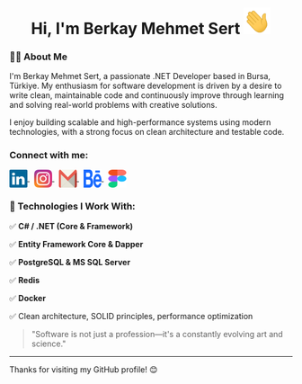 <h1 align="center">
 Hi, I'm Berkay Mehmet Sert 
<img src = "./assets/wave.gif" width = "48"/>
</h1>

<h3>🧑‍💻 About Me</h3> 

I'm Berkay Mehmet Sert, a passionate .NET Developer based in Bursa, Türkiye. My enthusiasm for software development is driven by a desire to write clean, maintainable code and continuously improve through learning and solving real-world problems with creative solutions.

I enjoy building scalable and high-performance systems using modern technologies, with a strong focus on clean architecture and testable code.

<h3 align="left">Connect with me:</h3>
<p align="left">

<a href="https://linkedin.com/in/berkaymsert/" target="blank">

<img align="center" src="./assets/linkedin-icon-2.svg" alt="https://linkedin.com/in/berkaymsert/" height="32" width="32" />
</a>

<a href="https://instagram.com/berkaysert.h" target="blank">
<img style="margin-left: 8px" align="center" src="./assets/instagram.svg" alt="https://www.instagram.com/berkaysert.h" height="32" width="32" />
</a>

<a href="mailto:berkaymehmetsert@gmail.com" target="blank">
<img style="margin-left: 8px" align="center" src="./assets/gmail.svg" alt="berkaymehmetsert@gmail.com" height="32" width="32" />
</a>
<a href="https://www.behance.net/berkaysert" target="blank">
<img style="margin-left: 8px" align="center" src="./assets/behance.svg" alt="behance.net/berkaysert" height="32" width="32" />
</a>
<a href="https://www.figma.com/@BerkayMSert" target="blank">
<img style="margin-left: 8px" align="center" src="./assets/figma.svg" alt="figma.com/@BerkayMSert" height="32" width="32" />
</a>
</p>


<h3 align="left">🚀 Technologies I Work With:</h3>

<p align="left"> 

✅ **C# / .NET (Core & Framework)**

✅ **Entity Framework Core & Dapper**

✅ **PostgreSQL & MS SQL Server**

✅ **Redis**

✅ **Docker**

✅ Clean architecture, SOLID principles, performance optimization
</p>

> "Software is not just a profession—it's a constantly evolving art and science."

---


Thanks for visiting my GitHub profile! 😊
